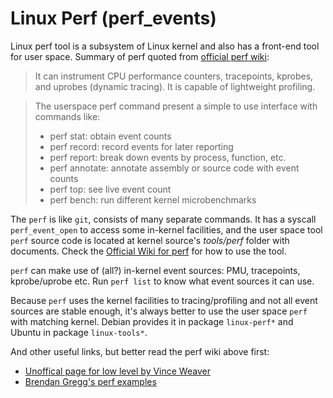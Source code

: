 # Linux Perf (perf_events)

Linux perf tool is a subsystem of Linux kernel and also has a front-end tool for user space. Summary of perf quoted from [official perf wiki](https://perf.wiki.kernel.org/index.php/Main_Page):

> It can instrument CPU performance counters, tracepoints, kprobes, and uprobes (dynamic tracing). It is capable of lightweight profiling.

> The userspace perf command present a simple to use interface with commands like:
> * perf stat: obtain event counts
> * perf record: record events for later reporting
> * perf report: break down events by process, function, etc.
> * perf annotate: annotate assembly or source code with event counts
> * perf top: see live event count
> * perf bench: run different kernel microbenchmarks

The `perf` is like `git`, consists of many separate commands. It has a syscall `perf_event_open` to access some in-kernel facilities, and the user space tool `perf` source code is located at kernel source's *tools/perf* folder with documents. Check the [Official Wiki for perf](https://perf.wiki.kernel.org/index.php/Main_Page) for how to use the tool.

`perf` can make use of (all?) in-kernel event sources: PMU, tracepoints, kprobe/uprobe etc. Run `perf list` to know what event sources it can use.

Because `perf` uses the kernel facilities to tracing/profiling and not all event sources are stable enough, it's always better to use the user space `perf` with matching kernel. Debian provides it in package `linux-perf*` and Ubuntu in package `linux-tools*`.

And other useful links, but better read the perf wiki above first:
- [Unoffical page for low level by Vince Weaver](http://web.eece.maine.edu/~vweaver/projects/perf_events/)
- [Brendan Gregg's perf examples](http://www.brendangregg.com/perf.html)
